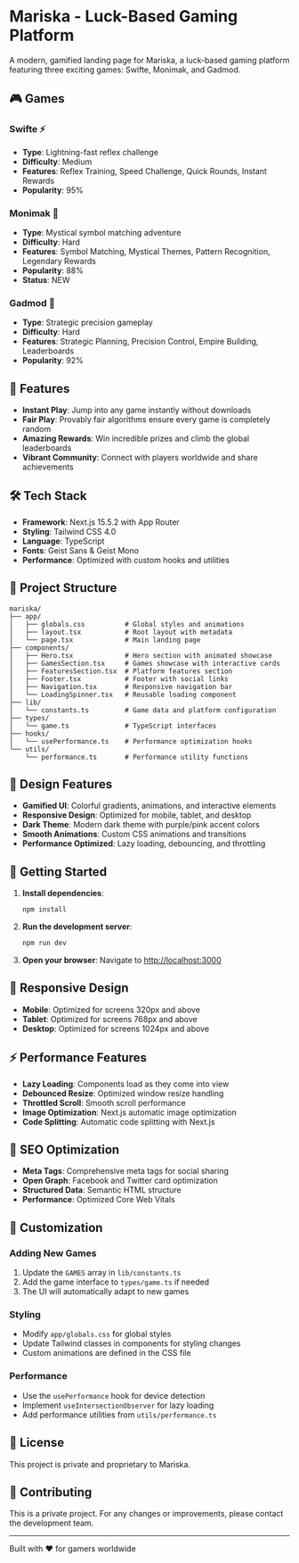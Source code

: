 # Mariska - Luck-Based Gaming Platform

A modern, gamified landing page for Mariska, a luck-based gaming platform featuring three exciting games: Swifte, Monimak, and Gadmod.

## 🎮 Games

### Swifte ⚡

- **Type**: Lightning-fast reflex challenge
- **Difficulty**: Medium
- **Features**: Reflex Training, Speed Challenge, Quick Rounds, Instant Rewards
- **Popularity**: 95%

### Monimak 🔮

- **Type**: Mystical symbol matching adventure
- **Difficulty**: Hard
- **Features**: Symbol Matching, Mystical Themes, Pattern Recognition, Legendary Rewards
- **Popularity**: 88%
- **Status**: NEW

### Gadmod 🎯

- **Type**: Strategic precision gameplay
- **Difficulty**: Hard
- **Features**: Strategic Planning, Precision Control, Empire Building, Leaderboards
- **Popularity**: 92%

## 🚀 Features

- **Instant Play**: Jump into any game instantly without downloads
- **Fair Play**: Provably fair algorithms ensure every game is completely random
- **Amazing Rewards**: Win incredible prizes and climb the global leaderboards
- **Vibrant Community**: Connect with players worldwide and share achievements

## 🛠️ Tech Stack

- **Framework**: Next.js 15.5.2 with App Router
- **Styling**: Tailwind CSS 4.0
- **Language**: TypeScript
- **Fonts**: Geist Sans & Geist Mono
- **Performance**: Optimized with custom hooks and utilities

## 📁 Project Structure

```
mariska/
├── app/
│   ├── globals.css          # Global styles and animations
│   ├── layout.tsx           # Root layout with metadata
│   └── page.tsx             # Main landing page
├── components/
│   ├── Hero.tsx             # Hero section with animated showcase
│   ├── GamesSection.tsx     # Games showcase with interactive cards
│   ├── FeaturesSection.tsx  # Platform features section
│   ├── Footer.tsx           # Footer with social links
│   ├── Navigation.tsx       # Responsive navigation bar
│   └── LoadingSpinner.tsx   # Reusable loading component
├── lib/
│   └── constants.ts         # Game data and platform configuration
├── types/
│   └── game.ts              # TypeScript interfaces
├── hooks/
│   └── usePerformance.ts    # Performance optimization hooks
└── utils/
    └── performance.ts       # Performance utility functions
```

## 🎨 Design Features

- **Gamified UI**: Colorful gradients, animations, and interactive elements
- **Responsive Design**: Optimized for mobile, tablet, and desktop
- **Dark Theme**: Modern dark theme with purple/pink accent colors
- **Smooth Animations**: Custom CSS animations and transitions
- **Performance Optimized**: Lazy loading, debouncing, and throttling

## 🚀 Getting Started

1. **Install dependencies**:

   ```bash
   npm install
   ```

2. **Run the development server**:

   ```bash
   npm run dev
   ```

3. **Open your browser**:
   Navigate to [http://localhost:3000](http://localhost:3000)

## 📱 Responsive Design

- **Mobile**: Optimized for screens 320px and above
- **Tablet**: Optimized for screens 768px and above
- **Desktop**: Optimized for screens 1024px and above

## ⚡ Performance Features

- **Lazy Loading**: Components load as they come into view
- **Debounced Resize**: Optimized window resize handling
- **Throttled Scroll**: Smooth scroll performance
- **Image Optimization**: Next.js automatic image optimization
- **Code Splitting**: Automatic code splitting with Next.js

## 🎯 SEO Optimization

- **Meta Tags**: Comprehensive meta tags for social sharing
- **Open Graph**: Facebook and Twitter card optimization
- **Structured Data**: Semantic HTML structure
- **Performance**: Optimized Core Web Vitals

## 🔧 Customization

### Adding New Games

1. Update the `GAMES` array in `lib/constants.ts`
2. Add the game interface to `types/game.ts` if needed
3. The UI will automatically adapt to new games

### Styling

- Modify `app/globals.css` for global styles
- Update Tailwind classes in components for styling changes
- Custom animations are defined in the CSS file

### Performance

- Use the `usePerformance` hook for device detection
- Implement `useIntersectionObserver` for lazy loading
- Add performance utilities from `utils/performance.ts`

## 📄 License

This project is private and proprietary to Mariska.

## 🤝 Contributing

This is a private project. For any changes or improvements, please contact the development team.

---

Built with ❤️ for gamers worldwide
